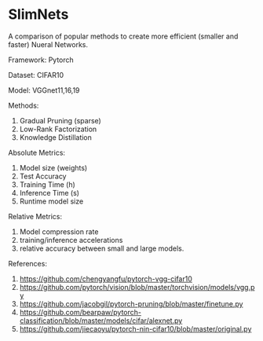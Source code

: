 # SlimNets

A comparison of popular methods to create more efficient (smaller and faster) Nueral Networks.

Framework:
Pytorch

Dataset:
CIFAR10

Model:
VGGnet11,16,19

Methods:
1. Gradual Pruning (sparse)
2. Low-Rank Factorization
3. Knowledge Distillation

Absolute Metrics:

1. Model size (weights)
2. Test Accuracy
3. Training Time (h)
4. Inference Time (s)
5. Runtime model size

Relative Metrics:
1. Model compression rate
2. training/inference accelerations
3. relative accuracy between small and large models.

References:
1. https://github.com/chengyangfu/pytorch-vgg-cifar10
2. https://github.com/pytorch/vision/blob/master/torchvision/models/vgg.py
3. https://github.com/jacobgil/pytorch-pruning/blob/master/finetune.py
4. https://github.com/bearpaw/pytorch-classification/blob/master/models/cifar/alexnet.py
5. https://github.com/jiecaoyu/pytorch-nin-cifar10/blob/master/original.py
